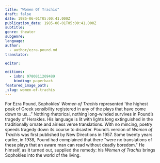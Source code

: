 ```yaml
---
title: "Women Of Trachis"
draft: false
date: 1985-06-01T05:00:41.000Z
publication_date: 1985-06-01T05:00:41.000Z
subtitle:
genre: theater
subgenre:
language:
author:
  - author/ezra-pound.md
translator:

editor:

editions:
  - isbn: 9780811209489
    binding: paperback
featured_image_path:
_slug: women-of-trachis
---
```


For Ezra Pound, Sophokles’ _Women of Trachis_ represented ’the highest peak of Greek sensibility registered in any of the plays that have come down to us…” Nothing rhetorical, nothing long-winded survives in Pound’s tragedy of Herakles. His language is lit with lights long extinguished in the traditionally ornate and airless verse translations. With no mincing, poetry speeds tragedy down its course to disaster. Pound’s version of _Women of Trachis_ was first published by New Directions in 1957. Some twenty years earlier, in 1938, Pound had complained that there "were no translations of these plays that an aware man can read without deadly boredom." He himself, as it turned out, supplied the remedy: his _Women of Trachis_ brings Sophokles into the world of the living.

